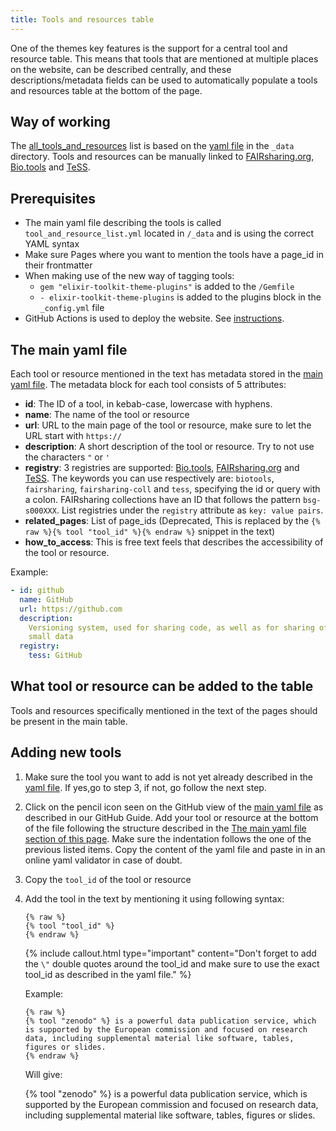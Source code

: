 ```yaml
---
title: Tools and resources table
---
```


One of the themes key features is the support for a central tool and resource table. This means that tools that are mentioned at multiple places on the website, can be described centrally, and these descriptions/metadata fields can be used to automatically populate a tools and resources table at the bottom of the page.


## Way of working

The [all_tools_and_resources](all_tools_and_resources) list is based on the [yaml file](https://github.com/ELIXIR-Belgium/elixir-toolkit-theme/blob/main/_data/tool_and_resource_list.yml) in the `_data` directory. Tools and resources can be manually linked to [FAIRsharing.org](https://fairsharing.org/), [Bio.tools](https://bio.tools) and [TeSS](https://tess.elixir-europe.org/).


## Prerequisites

* The main yaml file describing the tools is called `tool_and_resource_list.yml` located in `/_data` and is using the correct YAML syntax
* Make sure Pages where you want to mention the tools have a page_id in their frontmatter
* When making use of the new way of tagging tools: 
  * `gem "elixir-toolkit-theme-plugins"` is added to the `/Gemfile`
  * `- elixir-toolkit-theme-plugins` is added to the plugins block in the `_config.yml` file
* GitHub Actions is used to deploy the website. See [instructions](/#deployment).

## The main yaml file

Each tool or resource mentioned in the text has metadata stored in the [main yaml file](https://github.com/ELIXIR-Belgium/elixir-toolkit-theme/blob/main/_data/tool_and_resource_list.yml). The metadata block for each tool consists of 5 attributes:
- **id**: The ID of a tool, in kebab-case, lowercase with hyphens.
- **name**: The name of the tool or resource
- **url**: URL to the main page of the tool or resource, make sure to let the URL start with `https://`
- **description**: A short description of the tool or resource. Try to not use the characters `"` or `'` 
- **registry**: 3 registries are supported: [Bio.tools](https://bio.tools), [FAIRsharing.org](https://fairsharing.org/) and [TeSS](https://tess.elixir-europe.org/). The keywords you can use respectively are: `biotools`, `fairsharing`, `fairsharing-coll` and `tess`, specifying the id or query with a colon. FAIRsharing collections have an ID that follows the pattern `bsg-s000XXX`. List registries under the `registry` attribute as `key: value pairs`.
- **related_pages**: List of page_ids (Deprecated, This is replaced by the `{% raw %}{% tool "tool_id" %}{% endraw %}` snippet in the text)
- **how_to_access**: This is free text feels that describes the accessibility of the tool or resource.


Example:

```yml
- id: github
  name: GitHub
  url: https://github.com
  description:
    Versioning system, used for sharing code, as well as for sharing of
    small data
  registry:
    tess: GitHub
```


## What tool or resource can be added to the table
Tools and resources specifically mentioned in the text of the pages should be present in the main table. 

## Adding new tools

1. Make sure the tool you want to add is not yet already described in the [yaml file](https://github.com/ELIXIR-Belgium/elixir-toolkit-theme/blob/master/_data/tool_and_resource_list.yml). If yes,go to step 3, if not, go follow the next step.

1. Click on the pencil icon seen on the GitHub view of the [main yaml file](https://github.com/ELIXIR-Belgium/elixir-toolkit-theme/blob/master/_data/tool_and_resource_list.yml) as described in our GitHub Guide. Add your tool or resource at the bottom of the file following the structure described in the [The main yaml file section of this page](#the-main-yaml-file). Make sure the indentation follows the one of the previous listed items. Copy the content of the yaml file and paste in in an online yaml validator in case of doubt.

1. Copy the `tool_id` of the tool or resource

1. Add the tool in the text by mentioning it using following syntax:
    ```
    {% raw %}
    {% tool "tool_id" %}
    {% endraw %}
    ```

    {% include callout.html type="important" content="Don't forget to add the `\"` double quotes around the tool_id and make sure to use the exact tool_id as described in the yaml file." %}

    Example:

    ```
    {% raw %}
    {% tool "zenodo" %} is a powerful data publication service, which is supported by the European commission and focused on research data, including supplemental material like software, tables, figures or slides.
    {% endraw %}
    ```
    Will give: 
    
    {% tool "zenodo" %} is a powerful data publication service, which is supported by the European commission and focused on research data, including supplemental material like software, tables, figures or slides.

    




